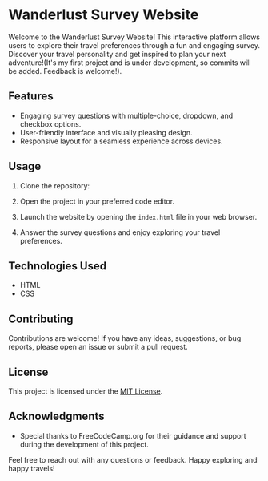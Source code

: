 # Wanderlust Survey Website

Welcome to the Wanderlust Survey Website! This interactive platform allows users to explore their travel preferences through a fun and engaging survey. Discover your travel personality and get inspired to plan your next adventure!(It's my first project and is under development, so commits will be added. Feedback is welcome!).

## Features

- Engaging survey questions with multiple-choice, dropdown, and checkbox options.
- User-friendly interface and visually pleasing design.
- Responsive layout for a seamless experience across devices.

## Usage

1. Clone the repository:

2. Open the project in your preferred code editor.

3. Launch the website by opening the `index.html` file in your web browser.

4. Answer the survey questions and enjoy exploring your travel preferences.

## Technologies Used

- HTML
- CSS

## Contributing

Contributions are welcome! If you have any ideas, suggestions, or bug reports, please open an issue or submit a pull request.

## License

This project is licensed under the [MIT License](LICENSE).

## Acknowledgments

- Special thanks to FreeCodeCamp.org for their guidance and support during the development of this project.

Feel free to reach out with any questions or feedback. Happy exploring and happy travels!

